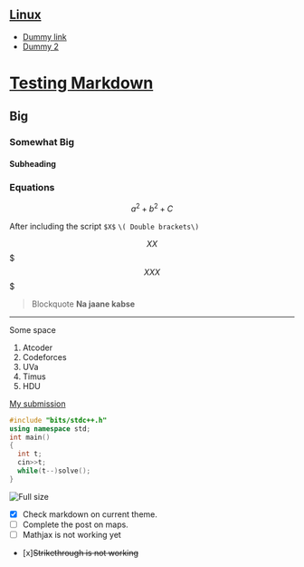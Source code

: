 
[Linux](#)
---
- [Dummy link](#)
- [Dummy 2](#)

# [Testing Markdown](#)
## Big
### Somewhat Big
#### Subheading



### Equations
```math
a^2+b^2+C
```
After including the script
`$X$`
`\( Double brackets\)`
  
$$XX$$
$$$XXX$$$

>Blockquote __Na jaane kabse__
---
Some space

1. Atcoder
1. Codeforces
1. UVa
1. Timus
1. HDU

[My submission](#)
```cpp
#include "bits/stdc++.h"
using namespace std;
int main()
{
  int t;
  cin>>t;
  while(t--)solve();
}

```

![Full size](https://i.ytimg.com/vi/4Arf4cO2l94/maxresdefault.jpg)


- [x] Check markdown on current theme.
- [ ] Complete the post on maps.
- [ ] Mathjax is not working yet

- [x]~~Strikethrough is not working~~




